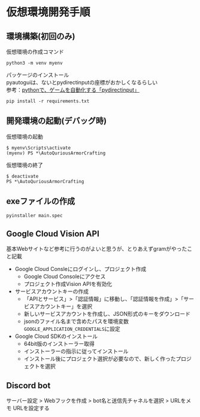 # 仮想環境開発手順

## 環境構築(初回のみ)

仮想環境の作成コマンド

```shell
python3 -m venv myenv
```

パッケージのインストール  
pyautoguiは、ないとpydirectinputの座標がおかしくなるらしい  
参考：[pythonで、ゲームを自動化する「pydirectinput」](https://namake2.hatenablog.com/entry/2023/12/28/055412)

```shell
pip install -r requirements.txt
```

## 開発環境の起動(デバッグ時)

仮想環境の起動

```shell
$ myenv\Scripts\activate
(myenv) PS *\AutoQuriousArmorCrafting
```

仮想環境の終了

```shell
$ deactivate
PS *\AutoQuriousArmorCrafting
```

## exeファイルの作成

```shell
pyinstaller main.spec
```

## Google Cloud Vision API

基本Webサイトなど参考に行うのがよいと思うが、とりあえずgramがやったこと記載

- Google Cloud Consleにログインし、プロジェクト作成
  - Google Cloud Consoleにアクセス
  - プロジェクト作成Vision APIを有効化
- サービスアカウントキーの作成
  - 「APIとサービス」>「認証情報」に移動し、「認証情報を作成」>「サービスアカウントキー」を選択
  - 新しいサービスアカウントを作成し、JSON形式のキーをダウンロード
  - jsonのファイル名まで含めたパスを環境変数`GOOGLE_APPLICATION_CREDENTIALS`に設定
- Google Cloud SDKのインストール
  - 64bit版のインストーラー取得
  - インストーラーの指示に従ってインストール
  - インストール後にプロジェクト選択が必要なので、新しく作ったプロジェクトを選択

## Discord bot

サーバー設定 > Webフックを作成 > bot名と送信先チャネルを選択 > URLをメモ
URLを設定する
